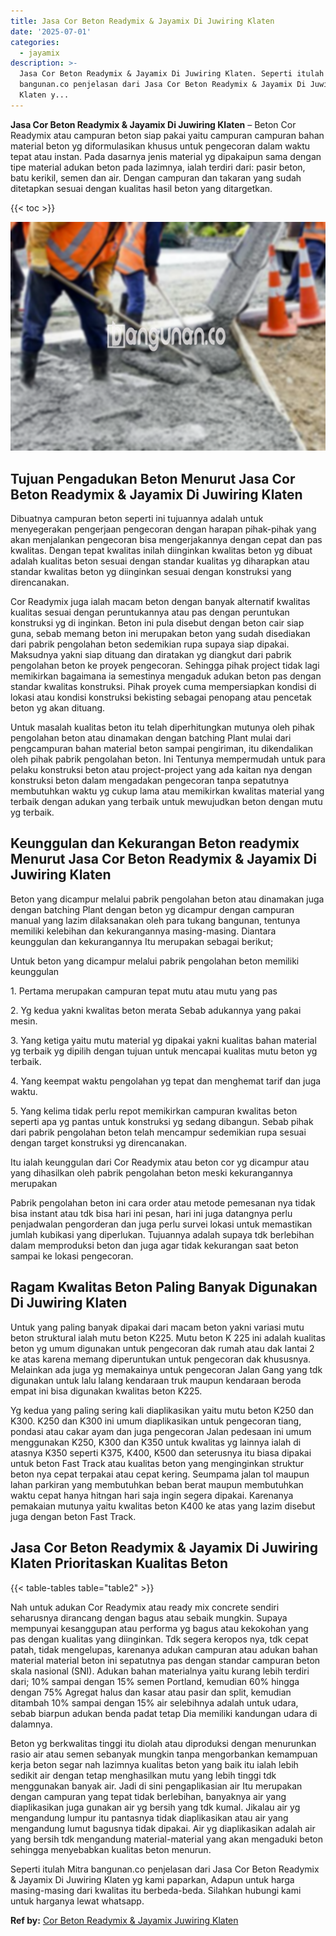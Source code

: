 ```yaml
---
title: Jasa Cor Beton Readymix & Jayamix Di Juwiring Klaten
date: '2025-07-01'
categories:
  - jayamix
description: >-
  Jasa Cor Beton Readymix & Jayamix Di Juwiring Klaten. Seperti itulah Mitra
  bangunan.co penjelasan dari Jasa Cor Beton Readymix & Jayamix Di Juwiring
  Klaten y...
---
```


**Jasa Cor Beton Readymix & Jayamix Di Juwiring Klaten** – Beton Cor Readymix atau campuran beton siap pakai yaitu campuran campuran bahan material beton yg diformulasikan khusus untuk pengecoran dalam waktu tepat atau instan. Pada dasarnya jenis material yg dipakaipun sama dengan tipe material adukan beton pada lazimnya, ialah terdiri dari: pasir beton, batu kerikil, semen dan air. Dengan campuran dan takaran yang sudah ditetapkan sesuai dengan kualitas hasil beton yang ditargetkan.

{{< toc >}}

![Jasa Cor Beton Readymix & Jayamix Di Juwiring Klaten](/images/jasa-cor-readymix-48.png)

## Tujuan Pengadukan Beton Menurut Jasa Cor Beton Readymix & Jayamix Di Juwiring Klaten

Dibuatnya campuran beton seperti ini tujuannya adalah untuk menyegerakan pengerjaan pengecoran dengan harapan pihak-pihak yang akan menjalankan pengecoran bisa mengerjakannya dengan cepat dan pas kwalitas. Dengan tepat kwalitas inilah diinginkan kwalitas beton yg dibuat adalah kualitas beton sesuai dengan standar kualitas yg diharapkan atau standar kwalitas beton yg diinginkan sesuai dengan konstruksi yang direncanakan.

Cor Readymix juga ialah macam beton dengan banyak alternatif kwalitas kualitas sesuai dengan peruntukannya atau pas dengan peruntukan konstruksi yg di inginkan. Beton ini pula disebut dengan beton cair siap guna, sebab memang beton ini merupakan beton yang sudah disediakan dari pabrik pengolahan beton sedemikian rupa supaya siap dipakai. Maksudnya yakni siap dituang dan diratakan yg diangkut dari pabrik pengolahan beton ke proyek pengecoran. Sehingga pihak project tidak lagi memikirkan bagaimana ia semestinya mengaduk adukan beton pas dengan standar kwalitas konstruksi. Pihak proyek cuma mempersiapkan kondisi di lokasi atau kondisi konstruksi bekisting sebagai penopang atau pencetak beton yg akan dituang.

Untuk masalah kualitas beton itu telah diperhitungkan mutunya oleh pihak pengolahan beton atau dinamakan dengan batching Plant mulai dari pengcampuran bahan material beton sampai pengiriman, itu dikendalikan oleh pihak pabrik pengolahan beton. Ini Tentunya mempermudah untuk para pelaku konstruksi beton atau project-project yang ada kaitan nya dengan konstruksi beton dalam mengadakan pengecoran tanpa sepatutnya membutuhkan waktu yg cukup lama atau memikirkan kwalitas material yang terbaik dengan adukan yang terbaik untuk mewujudkan beton dengan mutu yg terbaik.

## Keunggulan dan Kekurangan Beton readymix Menurut Jasa Cor Beton Readymix & Jayamix Di Juwiring Klaten

Beton yang dicampur melalui pabrik pengolahan beton atau dinamakan juga dengan batching Plant dengan beton yg dicampur dengan campuran manual yang lazim dilaksanakan oleh para tukang bangunan, tentunya memiliki kelebihan dan kekurangannya masing-masing. Diantara keunggulan dan kekurangannya Itu merupakan sebagai berikut;

Untuk beton yang dicampur melalui pabrik pengolahan beton memiliki keunggulan

1\. Pertama merupakan campuran tepat mutu atau mutu yang pas

2\. Yg kedua yakni kwalitas beton merata Sebab adukannya yang pakai mesin.

3\. Yang ketiga yaitu mutu material yg dipakai yakni kualitas bahan material yg terbaik yg dipilih dengan tujuan untuk mencapai kualitas mutu beton yg terbaik.

4\. Yang keempat waktu pengolahan yg tepat dan menghemat tarif dan juga waktu.

5\. Yang kelima tidak perlu repot memikirkan campuran kwalitas beton seperti apa yg pantas untuk konstruksi yg sedang dibangun. Sebab pihak dari pabrik pengolahan beton telah mencampur sedemikian rupa sesuai dengan target konstruksi yg direncanakan.

Itu ialah keunggulan dari Cor Readymix atau beton cor yg dicampur atau yang dihasilkan oleh pabrik pengolahan beton meski kekurangannya merupakan

Pabrik pengolahan beton ini cara order atau metode pemesanan nya tidak bisa instant atau tdk bisa hari ini pesan, hari ini juga datangnya perlu penjadwalan pengorderan dan juga perlu survei lokasi untuk memastikan jumlah kubikasi yang diperlukan. Tujuannya adalah supaya tdk berlebihan dalam memproduksi beton dan juga agar tidak kekurangan saat beton sampai ke lokasi pengecoran.

## Ragam Kwalitas Beton Paling Banyak Digunakan Di Juwiring Klaten

Untuk yang paling banyak dipakai dari macam beton yakni variasi mutu beton struktural ialah mutu beton K225. Mutu beton K 225 ini adalah kualitas beton yg umum digunakan untuk pengecoran dak rumah atau dak lantai 2 ke atas karena memang diperuntukan untuk pengecoran dak khususnya. Melainkan ada juga yg memakainya untuk pengecoran Jalan Gang yang tdk digunakan untuk lalu lalang kendaraan truk maupun kendaraan beroda empat ini bisa digunakan kwalitas beton K225.

Yg kedua yang paling sering kali diaplikasikan yaitu mutu beton K250 dan K300. K250 dan K300 ini umum diaplikasikan untuk pengecoran tiang, pondasi atau cakar ayam dan juga pengecoran Jalan pedesaan ini umum menggunakan K250, K300 dan K350 untuk kwalitas yg lainnya ialah di atasnya K350 seperti K375, K400, K500 dan seterusnya itu biasa dipakai untuk beton Fast Track atau kualitas beton yang menginginkan struktur beton nya cepat terpakai atau cepat kering. Seumpama jalan tol maupun lahan parkiran yang membutuhkan beban berat maupun membutuhkan waktu cepat hanya hitngan hari saja ingin segera dipakai. Karenanya pemakaian mutunya yaitu kwalitas beton K400 ke atas yang lazim disebut juga dengan beton Fast Track.

## Jasa Cor Beton Readymix & Jayamix Di Juwiring Klaten Prioritaskan Kualitas Beton

{{< table-tables table="table2" >}}

Nah untuk adukan Cor Readymix atau ready mix concrete sendiri seharusnya dirancang dengan bagus atau sebaik mungkin. Supaya mempunyai kesanggupan atau performa yg bagus atau kekokohan yang pas dengan kualitas yang diinginkan. Tdk segera keropos nya, tdk cepat patah, tidak mengelupas, karenanya adukan campuran atau adukan bahan material material beton ini sepatutnya pas dengan standar campuran beton skala nasional (SNI). Adukan bahan materialnya yaitu kurang lebih terdiri dari; 10% sampai dengan 15% semen Portland, kemudian 60% hingga dengan 75% Agregat halus dan kasar atau pasir dan split, kemudian ditambah 10% sampai dengan 15% air selebihnya adalah untuk udara, sebab biarpun adukan benda padat tetap Dia memiliki kandungan udara di dalamnya.

Beton yg berkwalitas tinggi itu diolah atau diproduksi dengan menurunkan rasio air atau semen sebanyak mungkin tanpa mengorbankan kemampuan kerja beton segar nah lazimnya kualitas beton yang baik itu ialah lebih sedikit air dengan tetap menghasilkan mutu yang lebih tinggi tdk menggunakan banyak air. Jadi di sini pengaplikasian air Itu merupakan dengan campuran yang tepat tidak berlebihan, banyaknya air yang diaplikasikan juga gunakan air yg bersih yang tdk kumal. Jikalau air yg mengandung lumpur itu pantasnya tidak diaplikasikan atau air yang mengandung lumut bagusnya tidak dipakai. Air yg diaplikasikan adalah air yang bersih tdk mengandung material-material yang akan mengaduki beton sehingga menyebabkan kualitas beton menurun.

Seperti itulah Mitra bangunan.co penjelasan dari Jasa Cor Beton Readymix & Jayamix Di Juwiring Klaten yg kami paparkan, Adapun untuk harga masing-masing dari kwalitas itu berbeda-beda. Silahkan hubungi kami untuk harganya lewat whatsapp.

**Ref by:** [Cor Beton Readymix & Jayamix Juwiring Klaten](https://id.wikipedia.org/wiki/Cor)
